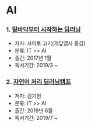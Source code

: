 # AI


### 1. [밑바닥부터 시작하는 딥러닝](https://github.com/jukyellow/book-read-note/blob/master/03_IT_AI/README.md)  
- 저자: 사이토 고키(개앞맵시 옮김)
- 분류: IT >> AI
- 출간: 2017년 1월
- 독서기간: 2019/3 ~

### 2. [자연어 처리 딥러닝캠프](https://github.com/jukyellow/book-read-note/blob/master/03_IT_AI/01_%EC%9E%90%EC%97%B0%EC%96%B4%20%EC%B2%98%EB%A6%AC%20%EB%94%A5%EB%9F%AC%EB%8B%9D%20%EC%BA%A0%ED%94%84(%EA%B9%80%EA%B8%B0%ED%98%84).md)  
- 저자: 김기현
- 분류: IT >> AI
- 출간: 2019년 6월
- 독서기간: 2019/7 ~

